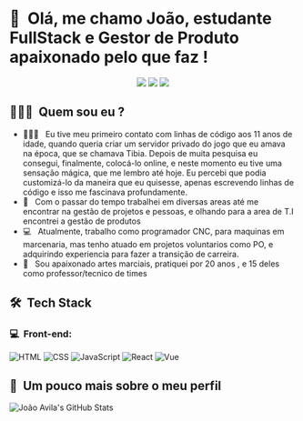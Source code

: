 <h1>👋 &nbsp;Olá, me chamo João, estudante FullStack e Gestor de Produto apaixonado pelo que faz !</h1>
<p align="center">
<a href="https://instagram.com/o.avilahz"><img src="https://img.shields.io/badge/-@o.avilahz_-E4405F?style=flat-square&logo=Instagram&logoColor=white"/></a>
<a href="https://www.linkedin.com/in/hizoavila/"><img src="https://img.shields.io/badge/-%20João%20Avila-0077B5?style=flat-square&logo=Linkedin&logoColor=white"/></a>
<a href="mailto:felipemota.rocha@gmail.com"><img src="https://img.shields.io/badge/avilasm22@gmail.com-D14836?style=flat-square&logo=Gmail&logoColor=white"/></a>

</p>

<h2> 👨🏻‍💻 &nbsp;Quem sou eu ? </h2>

- 👨🏻‍💻 &nbsp; Eu tive meu primeiro contato com linhas de código aos 11 anos de idade, quando queria criar um servidor privado do jogo que eu amava na época, que se chamava Tibia. Depois de muita pesquisa eu consegui, finalmente, colocá-lo online, e neste momento eu tive uma sensação mágica, que me lembro até hoje. Eu percebi que podia customizá-lo da maneira que eu quisesse, apenas escrevendo linhas de código e isso me fascinava profundamente.
- 🧮 &nbsp; Com o passar do tempo trabalhei em diversas areas até me encontrar na gestão de projetos e pessoas, e olhando para a area de T.I encontrei a gestão de produtos
- 💻 &nbsp; Atualmente, trabalho como programador CNC, para maquinas em marcenaria, mas tenho atuado em projetos voluntarios como PO, e adquirindo experiencia para fazer a transição de carreira.
- 🥋 &nbsp; Sou apaixonado artes marciais, pratiquei por 20 anos , e 15 deles como professor/tecnico de times

<h2> 🛠 &nbsp;Tech Stack</h2>
<h3>💻 &nbsp;Front-end:</h3>

![HTML](https://img.shields.io/badge/-HTML-333333?style=flat&logo=HTML5)
![CSS](https://img.shields.io/badge/-CSS-333333?style=flat&logo=CSS3&logoColor=1572B6)
![JavaScript](https://img.shields.io/badge/-JavaScript-333333?style=flat&logo=javascript)
![React](https://img.shields.io/badge/-React-333333?style=flat&logo=react)
![Vue](https://img.shields.io/badge/-Vue-333333?style=flat&logo=vue.js)

<h2>🚀 &nbsp;Um pouco mais sobre o meu perfil</h2>

![João Avila's GitHub Stats](https://github-readme-stats.vercel.app/api?username=avilajoao&show_icons=true&theme=dracula)
